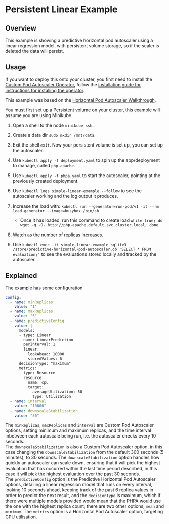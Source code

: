 # Persistent Linear Example

## Overview

This example is showing a predictive horizontal pod autoscaler using a linear regression model, with persistent volume storage, so if the scaler is deleted the data will persist.  

## Usage
If you want to deploy this onto your cluster, you first need to install the [Custom Pod Autoscaler Operator](https://github.com/jthomperoo/custom-pod-autoscaler-operator), follow the [installation guide for instructions for installing the operator](https://github.com/jthomperoo/custom-pod-autoscaler-operator/blob/master/INSTALL.md).  

This example was based on the [Horizontal Pod Autoscaler Walkthrough](https://kubernetes.io/docs/tasks/run-application/horizontal-pod-autoscale-walkthrough/).  

You must first set up a Persistent volume on your cluster, this example will assume you are using Minikube.
1. Open a shell to the node `minikube ssh`.
2. Create a data dir `sudo mkdir /mnt/data`.
3. Exit the shell `exit`.
Now your persistent volume is set up, you can set up the autoscaler.

1. Use `kubectl apply -f deployment.yaml` to spin up the app/deployment to manage, called `php-apache`.
2. Use `kubectl apply -f phpa.yaml` to start the autoscaler, pointing at the previously created deployment.
3. Use `kubectl logs simple-linear-example --follow` to see the autoscaler working and the log output it produces.
4. Increase the load with: `kubectl run --generator=run-pod/v1 -it --rm load-generator --image=busybox /bin/sh`
    * Once it has loaded, run this command to create load `while true; do wget -q -O- http://php-apache.default.svc.cluster.local; done`
5. Watch as the number of replicas increases.
6. Use `kubectl exec -it simple-linear-example sqlite3 /store/predictive-horizontal-pod-autoscaler.db 'SELECT * FROM evaluation;'` to see the evaluations stored locally and tracked by the autoscaler.

## Explained

The example has some configuration
```yaml
config: 
  - name: minReplicas
    value: "1"
  - name: maxReplicas
    value: "5"
  - name: predictiveConfig
    value: |
      models:
      - type: Linear
        name: LinearPrediction
        perInterval: 1
        linear:
          lookAhead: 10000
          storedValues: 6
      decisionType: "maximum"
      metrics:
      - type: Resource
        resource:
          name: cpu
          target:
            averageUtilization: 50
            type: Utilization
  - name: interval
    value: "10000"
  - name: downscaleStabilization
    value: "30"
```
The `minReplicas`, `maxReplicas` and `interval` are Custom Pod Autoscaler options, setting minimum and maximum replicas, and the time interval inbetween each autoscale being run, i.e. the autoscaler checks every 10 seconds.  
The `downscaleStabilization` is also a Custom Pod Autoscaler option, in this case changing the `downscaleStabilization` from the default 300 seconds (5 minutes), to 30 seconds. The `downscaleStabilization` option handles how quickly an autoscaler can scale down, ensuring that it will pick the highest evaluation that has occurred within the last time period described, in this case it will pick the highest evaluation over the past 30 seconds.  
The `predictiveConfig` option is the Predictive Horizontal Pod Autoscaler options, detailing a linear regression model that runs on every interval, looking 10 seconds ahead, keeping track of the past 6 replica values in order to predict the next result, and the `decisionType` is maximum, which if there were multiple models provided would mean that the PHPA would use the one with the highest replica count; there are two other options, `mean` and `minimum`. The `metrics` option is a Horizontal Pod Autoscaler option, targeting CPU utilisation.  

